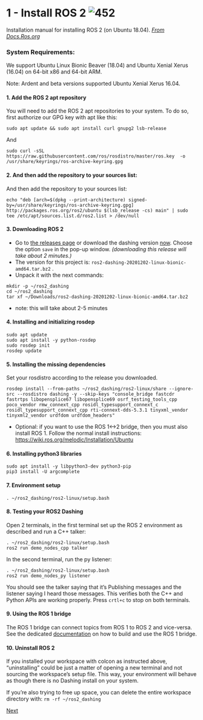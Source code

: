 # 1 - Install ROS 2  ![452](https://user-images.githubusercontent.com/79080234/118667055-f331df80-b7f3-11eb-9b9b-0debfd435b95.png)

Installation manual for installing ROS 2 (on Ubuntu 18.04).
[_From Docs.Ros.org_](https://docs.ros.org/en/foxy/Installation/Ubuntu-Install-Binary.html)

### System Requirements:
We support Ubuntu Linux Bionic Beaver (18.04) and Ubuntu Xenial Xerus (16.04) on 64-bit x86 and 64-bit ARM.

Note: Ardent and beta versions supported Ubuntu Xenial Xerus 16.04.
#### 1. Add the ROS 2 apt repository
You will need to add the ROS 2 apt repositories to your system. To do so, first authorize our GPG key with apt like this:
```
sudo apt update && sudo apt install curl gnupg2 lsb-release
```
And
```
sudo curl -sSL https://raw.githubusercontent.com/ros/rosdistro/master/ros.key  -o /usr/share/keyrings/ros-archive-keyring.gpg
```
#### 2. And then add the repository to your sources list:
And then add the repository to your sources list:
```
echo "deb [arch=$(dpkg --print-architecture) signed-by=/usr/share/keyrings/ros-archive-keyring.gpg] http://packages.ros.org/ros2/ubuntu $(lsb_release -cs) main" | sudo tee /etc/apt/sources.list.d/ros2.list > /dev/null
```
#### 3. Downloading ROS 2
- Go to [the releases page](https://github.com/ros2/ros2/releases) or download the dashing version [now](https://github.com/ros2/ros2/releases/download/release-dashing-20201202/ros2-dashing-20201202-linux-bionic-amd64.tar.bz2). Choose the option ` save ` in the pop-up window. _(downloading this release will take about 2 minutes.)_
- The version for this project is: `ros2-dashing-20201202-linux-bionic-amd64.tar.bz2` .
- Unpack it with the next commands:
```
mkdir -p ~/ros2_dashing
cd ~/ros2_dashing
tar xf ~/Downloads/ros2-dashing-20201202-linux-bionic-amd64.tar.bz2
```
- note:  this will take about 2-5 minutes
#### 4. Installing and initializing rosdep
```
sudo apt update
sudo apt install -y python-rosdep
sudo rosdep init
rosdep update
```

#### 5. Installing the missing dependencies
Set your rosdistro according to the release you downloaded.
```
rosdep install --from-paths ~/ros2_dashing/ros2-linux/share --ignore-src --rosdistro dashing -y --skip-keys "console_bridge fastcdr fastrtps libopensplice67 libopensplice69 osrf_testing_tools_cpp poco_vendor rmw_connext_cpp rosidl_typesupport_connext_c rosidl_typesupport_connext_cpp rti-connext-dds-5.3.1 tinyxml_vendor tinyxml2_vendor urdfdom urdfdom_headers"
```
 - Optional:  if you want to use the ROS 1<->2 bridge, then you must also install ROS 1. Follow the normal install instructions: https://wiki.ros.org/melodic/Installation/Ubuntu

#### 6. Installing python3 libraries
```
sudo apt install -y libpython3-dev python3-pip
pip3 install -U argcomplete
```

#### 7. Environment setup
```
. ~/ros2_dashing/ros2-linux/setup.bash
```
#### 8. Testing your ROS2 Dashing

Open 2 terminals, in the first terminal set up the ROS 2 environment as described and run a C++ talker:
```
. ~/ros2_dashing/ros2-linux/setup.bash
ros2 run demo_nodes_cpp talker
```
In the second terminal, run the py listener:
```
. ~/ros2_dashing/ros2-linux/setup.bash
ros2 run demo_nodes_py listener
```
You should see the talker saying that it’s Publishing messages and the listener saying I heard those messages. This verifies both the C++ and Python APIs are working properly. Press `crtl+c` to stop on both terminals.

#### 9. Using the ROS 1 bridge
The ROS 1 bridge can connect topics from ROS 1 to ROS 2 and vice-versa. See the dedicated [documentation](https://github.com/ros2/ros1_bridge/blob/master/README.md) on how to build and use the ROS 1 bridge.

#### 10. Uninstall ROS 2
If you installed your workspace with colcon as instructed above, “uninstalling” could be just a matter of opening a new terminal and not sourcing the workspace’s setup file. This way, your environment will behave as though there is no Dashing install on your system.

If you’re also trying to free up space, you can delete the entire workspace directory with: `rm -rf ~/ros2_dashing`

[Next](https://github.com/mattijsk14/BinPicking/blob/main/Installation/2%20-%20Install%20OpenVINO.md)
